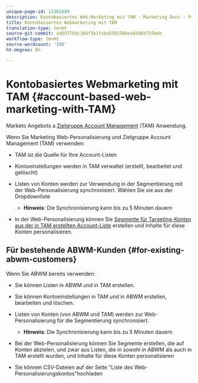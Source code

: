 ```yaml
---
unique-page-id: 11381689
description: Kontobasiertes Web-Marketing mit TAM - Marketing Docs - Produktdokumentation
title: Kontobasiertes Webmarketing mit TAM
translation-type: tm+mt
source-git-commit: ad69776dc366f3b1feba550158bea834bb755beb
workflow-type: tm+mt
source-wordcount: '195'
ht-degree: 0%

---
```



# Kontobasiertes Webmarketing mit TAM {#account-based-web-marketing-with-TAM}

Marketo Angebots a [Zielgruppe Account Management](/help/marketo/product-docs/target-account-management/setup-tam/target-account-management-overview.md) (TAM) Anwendung.

Wenn Sie Marketing Web-Personalisierung und Zielgruppe Account Management (TAM) verwenden:

* TAM ist die Quelle für Ihre Account-Listen
* Kontoeinstellungen werden in TAM verwaltet (erstellt, bearbeitet und gelöscht)
* Listen von Konten werden zur Verwendung in der Segmentierung mit der Web-Personalisierung synchronisiert. Wählen Sie sie aus der Dropdownliste

   * **Hinweis**: Die Synchronisierung kann bis zu 5 Minuten dauern

* In der Web-Personalisierung können Sie [Segmente für Targeting-Konten aus der in TAM erstellten Account-Liste](/help/marketo/product-docs/web-personalization/account-based-web-marketing/create-a-new-account-list.md) erstellen und Inhalte für diese Konten personalisieren.

## Für bestehende ABWM-Kunden {#for-existing-abwm-customers}

Wenn Sie ABWM bereits verwenden:

* Sie können Listen in ABWM _und_ in TAM erstellen.
* Sie können Kontoeinstellungen in TAM _und_ in ABWM erstellen, bearbeiten und löschen.
* Listen von Konten (von ABWM und TAM) werden zur Web-Personalisierung für die Segmentierung synchronisiert.

   * **Hinweis**: Die Synchronisierung kann bis zu 5 Minuten dauern

* Bei der Web-Personalisierung können Sie Segmente erstellen, die auf Konten abzielen, und zwar aus Listen, die in _sowohl in_ ABWM als auch in TAM erstellt wurden, und Inhalte für diese Konten personalisieren
* Sie können CSV-Dateien auf der Seite &quot;Liste des Web-Personalisierungskontos&quot;hochladen

